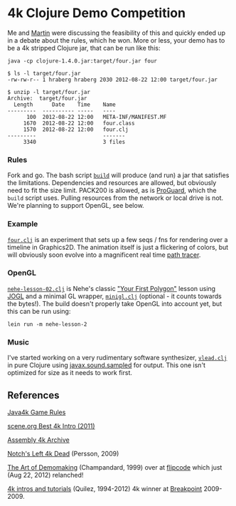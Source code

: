 # 4k Clojure Demo Competition


Me and [Martin](http://martinsprogrammingblog.blogspot.co.uk) were discussing the feasibility of this and quickly ended up in a debate about the rules, which he won.
More or less, your demo has to be a 4k stripped Clojure jar, that can be run like this:

    java -cp clojure-1.4.0.jar:target/four.jar four

    $ ls -l target/four.jar
    -rw-rw-r-- 1 hraberg hraberg 2030 2012-08-22 12:00 target/four.jar

    $ unzip -l target/four.jar
    Archive:  target/four.jar
      Length      Date    Time    Name
    ---------  ---------- -----   ----
          100  2012-08-22 12:00   META-INF/MANIFEST.MF
         1670  2012-08-22 12:00   four.class
         1570  2012-08-22 12:00   four.clj
    ---------                     -------
         3340                     3 files


### Rules

Fork and go. The bash script [`build`](https://github.com/hraberg/four/blob/master/build) will produce (and run) a jar that satisfies the limitations.
Dependencies and resources are allowed, but obviously need to fit the size limit. PACK200 is allowed, as is [ProGuard](http://proguard.sourceforge.net/), which the `build` script uses. Pulling resources from the network or local drive is not. We're planning to support OpenGL, see below.


### Example

[`four.clj`](https://github.com/hraberg/four/blob/master/src/four.clj) is an experiment that sets up a few seqs / fns for rendering over a timeline in Graphics2D.
The animation itself is just a flickering of colors, but will obviously soon evolve into a magnificent real time [path tracer](http://www.kevinbeason.com/smallpt/).


### OpenGL

[`nehe-lesson-02.clj`](https://github.com/hraberg/four/blob/master/test/nehe_lesson_2.clj) is Nehe's classic ["Your First Polygon"](http://nehe.gamedev.net/tutorial/your_first_polygon/13002/) lesson using [JOGL](http://jogamp.org/jogl/www/) and a minimal GL wrapper, [`minigl.clj`](https://github.com/hraberg/four/blob/master/test/minigl.clj) (optional - it counts towards the bytes!). The build doesn't properly take OpenGL into account yet, but this can be run using:

    lein run -m nehe-lesson-2


### Music

I've started working on a very rudimentary software synthesizer, [`vlead.clj`](https://github.com/hraberg/four/blob/master/test/vlead.clj) in pure Clojure using [javax.sound.sampled](http://www.jsresources.org/index.html) for output. This one isn't optimized for size as it needs to work first.


## References

[Java4k Game Rules](http://www.java4k.com/index.php?action=view&page=rulesjudg)

[scene.org Best 4k Intro (2011)](http://awards.scene.org/awards.php?year=2011&cat=10)

[Assembly 4k Archive](http://archive.assembly.org/2011/4k-intro)

[Notch's Left 4k Dead](http://www.mojang.com/notch/j4k/l4kd/) (Persson, 2009)

[The Art of Demomaking](http://www.flipcode.com/archives/The_Art_of_Demomaking-Issue_01_Prologue.shtml) (Champandard, 1999) over at [flipcode](http://www.flipcode.com/misc/fc3_announce/) which just (Aug 22, 2012) relanched!

[4k intros and tutorials](ww.iquilezles.org/prods/index.htm) (Quilez, 1994-2012) 4k winner at [Breakpoint](http://en.wikipedia.org/wiki/Breakpoint_(demo_party)) 2009-2009.
